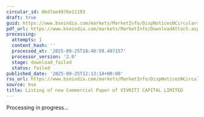 ```yaml
---
circular_id: 0bd7ae4976e11193
draft: true
guid: https://www.bseindia.com/markets/MarketInfo/DispNoticesNCirculars.aspx?Noticeid={F06D9A8C-C020-4F69-B424-72101D76C1C6}&noticeno=20250925-26&dt=09/25/2025&icount=26&totcount=65&flag=0
pdf_url: https://www.bseindia.com/markets/MarketInfo/DownloadAttach.aspx?id=20250925-26&attachedId=
processing:
  attempts: 1
  content_hash: ''
  processed_at: '2025-09-25T18:40:59.497157'
  processor_version: '2.0'
  stage: download_failed
  status: failed
published_date: '2025-09-25T12:13:14+00:00'
rss_url: https://www.bseindia.com/markets/MarketInfo/DispNoticesNCirculars.aspx?Noticeid={F06D9A8C-C020-4F69-B424-72101D76C1C6}&noticeno=20250925-26&dt=09/25/2025&icount=26&totcount=65&flag=0
source: bse
title: Listing of new Commercial Paper of VIVRITI CAPITAL LIMITED
---
```


Processing in progress...